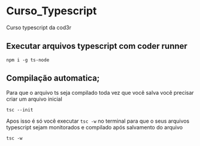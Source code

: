 # Curso_Typescript

Curso typescript da cod3r

## Executar arquivos typescript com coder runner

```
npm i -g ts-node
```

## Compilação automatica;

Para que o arquivo ts seja compilado toda vez que você salva você precisar criar um arquivo inicial

```
tsc --init
```

Apos isso é só você executar `tsc -w` no terminal para que o seus arquivos typescript sejam monitorados e compilado após salvamento do arquivo

```
tsc -w
```
